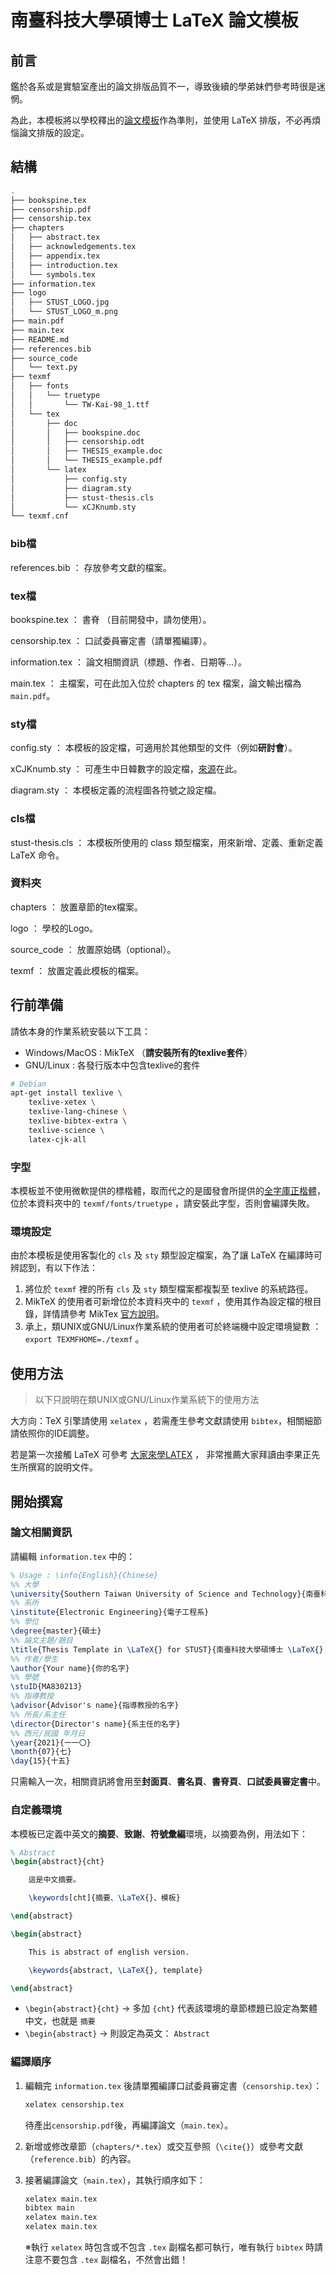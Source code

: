 # 南臺科技大學碩博士 LaTeX 論文模板

## 前言

鑑於各系或是實驗室產出的論文排版品質不一，導致後續的學弟妹們參考時很是迷惘。

為此，本模板將以學校釋出的[論文模板](./texmf/doc/THESIS_example.pdf)作為準則，並使用 LaTeX 排版，不必再煩惱論文排版的設定。

## 結構

```bash
.
├── bookspine.tex
├── censorship.pdf
├── censorship.tex
├── chapters
│   ├── abstract.tex
│   ├── acknowledgements.tex
│   ├── appendix.tex
│   ├── introduction.tex
│   └── symbols.tex
├── information.tex
├── logo
│   ├── STUST_LOGO.jpg
│   └── STUST_LOGO_m.png
├── main.pdf
├── main.tex
├── README.md
├── references.bib
├── source_code
│   └── text.py
├── texmf
│   ├── fonts
│   │   └── truetype
│   │       └── TW-Kai-98_1.ttf
│   └── tex
│       ├── doc
│       │   ├── bookspine.doc
│       │   ├── censorship.odt
│       │   ├── THESIS_example.doc
│       │   └── THESIS_example.pdf
│       └── latex
│           ├── config.sty
│           ├── diagram.sty
│           ├── stust-thesis.cls
│           └── xCJKnumb.sty
└── texmf.cnf

```

### bib檔

references.bib ： 存放參考文獻的檔案。

### tex檔

bookspine.tex ： 書脊 （目前開發中，請勿使用）。

censorship.tex  ： 口試委員審定書（請單獨編譯）。

information.tex ： 論文相關資訊（標題、作者、日期等...）。

main.tex ： 主檔案，可在此加入位於 chapters 的 tex 檔案，論文輸出檔為 `main.pdf`。

### sty檔

config.sty ： 本模板的設定檔，可適用於其他類型的文件（例如**研討會**）。

xCJKnumb.sty ： 可產生中日韓數字的設定檔，[來源](http://latex.ustc.googlepages.com/xCJKnumb.tar.gz)在此。

diagram.sty ： 本模板定義的流程圖各符號之設定檔。

### cls檔

stust-thesis.cls ： 本模板所使用的 class 類型檔案，用來新增、定義、重新定義 LaTeX 命令。

### 資料夾

chapters ： 放置章節的tex檔案。

logo ： 學校的Logo。

source_code ： 放置原始碼（optional）。

texmf ： 放置定義此模板的檔案。

## 行前準備

請依本身的作業系統安裝以下工具：

- Windows/MacOS : MikTeX （**請安裝所有的texlive套件**）
- GNU/Linux : 各發行版本中包含texlive的套件

```bash
# Debian
apt-get install texlive \
	texlive-xetex \
	texlive-lang-chinese \
	texlive-bibtex-extra \
	texlive-science \
	latex-cjk-all
```

### 字型

本模板並不使用微軟提供的標楷體，取而代之的是國發會所提供的[全字庫正楷體](https://data.gov.tw/dataset/5961)，位於本資料夾中的 `texmf/fonts/truetype` ，請安裝此字型，否則會編譯失敗。

### 環境設定

由於本模板是使用客製化的 `cls` 及 `sty` 類型設定檔案，為了讓 LaTeX 在編譯時可辨認到，有以下作法：

1. 將位於 `texmf` 裡的所有 `cls` 及 `sty` 類型檔案都複製至 texlive 的系統路徑。
2. MikTeX 的使用者可新增位於本資料夾中的 `texmf` ，使用其作為設定檔的根目錄，詳情請參考 MikTex [官方說明](https://miktex.org/kb/texmf-roots)。
3. 承上，類UNIX或GNU/Linux作業系統的使用者可於終端機中設定環境變數 ： `export TEXMFHOME=./texmf` 。

## 使用方法

> 以下只說明在類UNIX或GNU/Linux作業系統下的使用方法

大方向：TeX 引擎請使用 `xelatex` ，若需產生參考文獻請使用 `bibtex`，相關細節請依照你的IDE調整。

若是第一次接觸 LaTeX 可參考 [大家來學LATEX](https://jupiter.math.nctu.edu.tw/~smchang/latex/latex123.pdf) ， 非常推薦大家拜讀由李果正先生所撰寫的說明文件。

## 開始撰寫

### 論文相關資訊

請編輯 `information.tex` 中的：

```tex
% Usage : \info{English}{Chinese}
%% 大學
\university{Southern Taiwan University of Science and Technology}{南臺科技大學}
%% 系所
\institute{Electronic Engineering}{電子工程系}
%% 學位
\degree{master}{碩士}
%% 論文主題/題目
\title{Thesis Template in \LaTeX{} for STUST}{南臺科技大學碩博士 \LaTeX{} 論文模板}
%% 作者/學生
\author{Your name}{你的名字}
%% 學號
\stuID{MA830213}
%% 指導教授
\advisor{Advisor's name}{指導教授的名字}
%% 所長/系主任
\director{Director's name}{系主任的名字}
%% 西元/民國 年月日
\year{2021}{一一〇}
\month{07}{七}
\day{15}{十五}
```

只需輸入一次，相關資訊將會用至**封面頁**、**書名頁**、**書脊頁**、**口試委員審定書**中。

### 自定義環境

本模板已定義中英文的**摘要**、**致謝**、**符號彙編**環境，以摘要為例，用法如下：

```tex
% Abstract
\begin{abstract}{cht}

    這是中文摘要。

    \keywords[cht]{摘要、\LaTeX{}、模板}

\end{abstract}

\begin{abstract}

    This is abstract of english version.

    \keywords{abstract, \LaTeX{}, template}

\end{abstract}
```

- `\begin{abstract}{cht}` → 多加 `{cht}` 代表該環境的章節標題已設定為繁體中文，也就是 `摘要`
- `\begin{abstract}` → 則設定為英文： `Abstract`

### 編譯順序

1. 編輯完 `information.tex` 後請單獨編譯口試委員審定書（`censorship.tex`）：

   ```bash
   xelatex censorship.tex
   ```

   待產出`censorship.pdf`後，再編譯論文（`main.tex`）。

2. 新增或修改章節（`chapters/*.tex`）或交互參照（`\cite{}`）或參考文獻（`reference.bib`）的內容。

3. 接著編譯論文（`main.tex`），其執行順序如下：

   ```bash
   xelatex main.tex
   bibtex main 
   xelatex main.tex
   xelatex main.tex
   ```

   ※執行 `xelatex` 時包含或不包含 ` .tex ` 副檔名都可執行，唯有執行 `bibtex` 時請注意不要包含 ` .tex ` 副檔名，不然會出錯！
